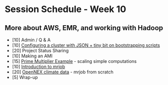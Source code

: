 # Session Schedule - Week 10 #

## More about AWS, EMR, and working with Hadoop ##

* [10] Admin / Q & A
* [10] [Configuring a cluster with JSON + tiny bit on bootstrapping scripts](https://github.com/alexmilowski/data-science/tree/master/activities/emr-cluster)
* [20] Project Status Sharing
* [10] Making an AMI
* [15] [Prime Multiplier Example](https://github.com/alexmilowski/data-science/tree/master/activities/emr-prime-multiplier) - scaling simple computations
* [10] [Introduction to mrjob](https://docs.google.com/a/milowski.com/presentation/d/1ZUCg4oPnHYbRXNOMLE6NmUl1af8X0Q1DUVMT-iFEjMw/edit?usp=sharing)
* [20] [OpenNEX climate data](https://github.com/alexmilowski/data-science/tree/master/activities/emr-opennex-climate-model) - mrjob from scratch
* [5] Wrap-up
